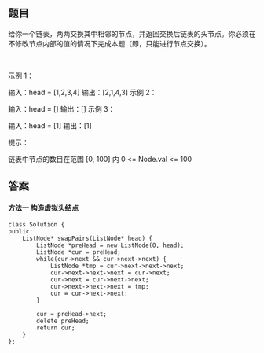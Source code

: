 ## 题目
给你一个链表，两两交换其中相邻的节点，并返回交换后链表的头节点。你必须在不修改节点内部的值的情况下完成本题（即，只能进行节点交换）。

 

示例 1：


输入：head = [1,2,3,4]
输出：[2,1,4,3]
示例 2：

输入：head = []
输出：[]
示例 3：

输入：head = [1]
输出：[1]
 

提示：

链表中节点的数目在范围 [0, 100] 内
0 <= Node.val <= 100

## 答案

#### 方法一 构造虚拟头结点
```
class Solution {
public:
    ListNode* swapPairs(ListNode* head) {
        ListNode *preHead = new ListNode(0, head);
        ListNode *cur = preHead;
        while(cur->next && cur->next->next) {
            ListNode *tmp = cur->next->next->next;
            cur->next->next->next = cur->next;
            cur->next = cur->next->next;
            cur->next->next->next = tmp;
            cur = cur->next->next;
        }

        cur = preHead->next;
        delete preHead;
        return cur;
    }
};
```
